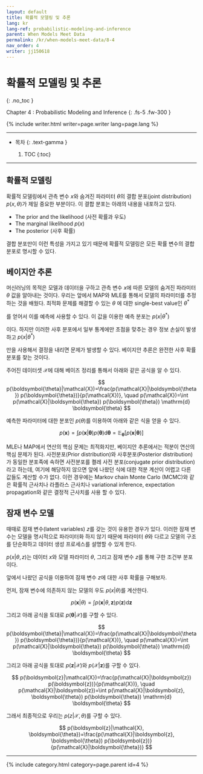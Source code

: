 ```yaml
---
layout: default
title: 확률적 모델링 및 추론
lang: kr
lang-ref: probabilistic-modeling-and-inference
parent: When Models Meet Data
permalink: /kr/when-models-meet-data/8-4
nav_order: 4
writer: jj150618
---
```


# 확률적 모델링 및 추론
{: .no_toc }


Chapter 4 : Probabilistic Modeling and Inference
{: .fs-5 .fw-300 }


{% include writer.html writer=page.writer lang=page.lang %}

---

- 목차
    {: .text-gamma }

    1. TOC
    {:toc}

---

## 확률적 모델링

확률적 모델링에서 관측 변수 $x$와
숨겨진 파라미터 $\theta$의 
결합 분포(joint distribution) $p(x,\theta)$가 제일 중요한 부분이다.
이 결합 분포는 아래의 내용을 내포하고 있다.

- The prior and the likelihood (사전 확률과 우도)
- The marginal likelihood $p(x)$
- The posterior (사후 확률)

결합 분포만이 이런 특성을 가지고 있기 때문에 확률적 모델링은 모든 확률 변수의 결합 분포로 명시할 수 있다.

## 베이지안 추론

머신러닝의 목적은 모델과 데이터을 구하고 관측 변수 $x$에
따른 모델의 숨겨진 파라미터 $\theta$ 값을 알아내는 것이다.
우리는 앞에서 MAP와 MLE를 통해서 모델의 파라미터를 추정하는 것을 배웠다.
최적화 문제를 해결할 수 있는 $\theta$
에 대한 
single-best value인 
${\theta}^{*}$

를 얻어서 이를 예측에 사용할 수 있다.
이 값을 이용한 예측 분포는 
$p(x|\theta^{*})$

이다.
하지만 이러한 사후 분포에서 일부 통계에만 초점을 맞추는 경우 정보 손실이 발생하고 $p(x|\theta^{*})$

만을 사용해서 결정을 내리면 문제가 발생할 수 있다.
베이지안 추론은 완전한 사후 확률 분포를 찾는 것이다.


주어진 데이터셋 $\mathcal{X}$에 대해 베이즈 정리를 통해서 아래와 같은 공식을 알 수 있다.

$$
p(\boldsymbol{\theta}|\mathcal{X})=\frac{p(\mathcal{X}|\boldsymbol{\theta}) p(\boldsymbol{\theta})}{p(\mathcal{X})}, \quad p(\mathcal{X})=\int p(\mathcal{X}|\boldsymbol{\theta}) p(\boldsymbol{\theta}) \mathrm{d} \boldsymbol{\theta}
$$

예측한 파라미터에 대한 분포인 $p(\theta)$를 이용하여 아래와 같은 식을 얻을 수 있다.

$$
p(\boldsymbol{x})=\int p(\boldsymbol{x}|\boldsymbol{\theta}) p(\boldsymbol{\theta}) \mathrm{d} \boldsymbol{\theta}=\mathbb{E}_{\boldsymbol{\theta}}[p(\boldsymbol{x}|\boldsymbol{\theta})]
$$

MLE나 MAP에서 연산의 핵심 문제는 최적화지만, 베이지안 추론에서는 적분이 연산의 핵심 문제가 된다. 사전분포(Prior distribution)와 사후분포(Posterior distribution)가 동일한 분포족에 속하면 사전분포를 켤레 사전 분포(conjugate prior distribution)라고 하는데, 여기에 해당하지 않으면 앞에 나왔던 식에 대한 적분 계산이 어렵고 다른 값들도 계산할 수가 없다. 이런 경우에는 Markov chain Monte Carlo (MCMC)와 같은 확률적 근사치나 라플라스 근사치나 variational inference, expectation propagation와 같은 결정적 근사치를 사용 할 수 있다.

## 잠재 변수 모델

때때로 잠재 변수(latent variables) $z$를 갖는 것이 유용한 경우가 있다.
이러한 잠재 변수는 모델을 명시적으로 파라미터화 하지 않기 때문에 파라미터 $\theta$와 다르고 모델의 구조를 단순화하고 데이터 생성 프로세스를 설명할 수 있게 한다.

$p(x|\theta,z)$는 
데이터 $x$와 모델 파라미터
$\theta$, 그리고 잠재 변수
$z$를 통해 구한 조건부 분포이다.

앞에서 나왔던 공식을 이용하여 잠재 변수 $z$에 대한 사후 확률을 구해보자.

먼저, 잠재 변수에 의존하지 않는 모델의 우도 
$p(x|\theta)$를 계산한다.


$$
p(\boldsymbol{x}|\theta)=\int p(\boldsymbol{x}|\theta,\boldsymbol{z}) p(\boldsymbol{z}) \mathrm{d} \boldsymbol{z}
$$

그리고 아래 공식을 토대로 
$p(\boldsymbol{\theta}|\mathcal{X})$를 구할 수 있다.

$$
p(\boldsymbol{\theta}|\mathcal{X})=\frac{p(\mathcal{X}|\boldsymbol{\theta}) p(\boldsymbol{\theta})}{p(\mathcal{X})}, \quad p(\mathcal{X})=\int p(\mathcal{X}|\boldsymbol{\theta}) p(\boldsymbol{\theta}) \mathrm{d} \boldsymbol{\theta}
$$

그리고 아래 공식을 토대로
$p(\boldsymbol{z}|\mathcal{X})$와
$p(\mathcal{X}|\boldsymbol{z})$를 구할 수 있다.


$$
p(\boldsymbol{z}|\mathcal{X})=\frac{p(\mathcal{X}|\boldsymbol{z}) p(\boldsymbol{z})}{p(\mathcal{X})}, \quad p(\mathcal{X}|\boldsymbol{z})=\int p(\mathcal{X}|\boldsymbol{z}, \boldsymbol{\theta}) p(\boldsymbol{\theta}) \mathrm{d} \boldsymbol{\theta}
$$

그래서 최종적으로 우리는 
$p(z|\mathcal{X},\theta)$를 구할 수 있다.

$$
p(\boldsymbol{z}|\mathcal{X}, \boldsymbol{\theta})=\frac{p(\mathcal{X}|\boldsymbol{z}, \boldsymbol{\theta}) p(\boldsymbol{z})}{p(\mathcal{X}|\boldsymbol{\theta})}
$$

---

{% include category.html category=page.parent id=4 %}
